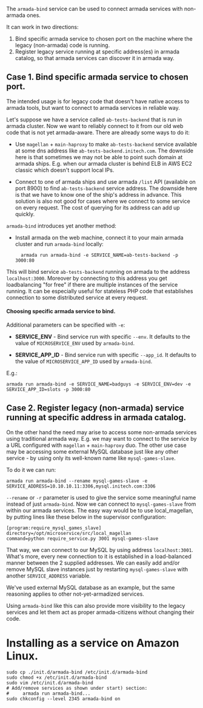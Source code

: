 
The `armada-bind` service can be used to connect armada services with non-armada ones.

It can work in two directions:

1. Bind specific armada service to chosen port on the machine where the legacy (non-armada) code is running.
2. Register legacy service running at specific address(es) in armada catalog,
so that armada services can discover it in armada way.


## Case 1. Bind specific armada service to chosen port.

The intended usage is for legacy code that doesn't have native access to armada tools,
but want to connect to armada services in reliable way.

Let's suppose we have a service called `ab-tests-backend` that is run in armada cluster.
Now we want to reliably connect to it from our old web code that is not yet armada-aware.
There are already some ways to do it:

* Use `magellan` + `main-haproxy` to make `ab-tests-backend` service available at some
dns address like `ab-tests-backend.initech.com`.
The downside here is that sometimes we may not be able to point such domain at armada ships.
E.g. when our armada cluster is behind ELB in AWS EC2 classic which doesn't support local IPs.

* Connect to one of armada ships and use armada `/list` API (available on port 8900)
to find `ab-tests-backend` service address.
The downside here is that we have to know one of the ship's address in advance.
This solution is also not good for cases where we connect to some service on every request.
The cost of querying for its address can add up quickly.

`armada-bind` introduces yet another method:

* Install armada on the web machine, connect it to your main armada cluster and run `armada-bind` locally:

        armada run armada-bind -e SERVICE_NAME=ab-tests-backend -p 3000:80

This will bind service `ab-tests-backend` running on armada to the address `localhost:3000`.
Moreover by connecting to this address you get loadbalancing "for free" if there are multiple instances
of the service running. It can be especially useful for stateless PHP code that establishes connection
to some distributed service at every request.

#### Choosing specific armada service to bind.

Additional parameters can be specified with `-e`:

* __SERVICE_ENV__ - Bind service run with specific `--env`.
It defaults to the value of `MICROSERVICE_ENV` used by `armada-bind`.

* __SERVICE_APP_ID__ - Bind service run with specific `--app_id`.
It defaults to the value of `MICROSERVICE_APP_ID` used by `armada-bind`.

E.g.:

    armada run armada-bind -e SERVICE_NAME=badguys -e SERVICE_ENV=dev -e SERVICE_APP_ID=slots -p 3000:80


## Case 2. Register legacy (non-armada) service running at specific address in armada catalog.

On the other hand the need may arise to access some non-armada services using traditional armada way.
E.g. we may want to connect to the service by a URL configured with `magellan` + `main-haproxy` duo.
The other use case may be accessing some external MySQL database just like any other service - by using only
its well-known name like `mysql-games-slave`.

To do it we can run:

    armada run armada-bind --rename mysql-games-slave -e SERVICE_ADDRESS=10.10.10.11:3306,mysql.initech.com:3306

`--rename` or `-r` parameter is used to give the service some meaningful name instead of just `armada-bind`.
Now we can connect to `mysql-games-slave` from within our armada services. The easy way would be to
use local_magellan, by putting lines like these below in the supervisor configuration:

    [program:require_mysql_games_slave]
    directory=/opt/microservice/src/local_magellan
    command=python require_service.py 3001 mysql-games-slave

That way, we can connect to our MySQL by using address `localhost:3001`.
What's more, every new connection to it is established in a load-balanced manner between the 2 supplied addresses.
We can easily add and/or remove MySQL slave instances just by restarting `mysql-games-slave` with another `SERVICE_ADDRESS` variable.

We've used external MySQL database as an example, but the same reasoning applies to other
not-yet-armadized services.

Using `armada-bind` like this can also provide more visibility to the legacy services and let them
act as proper armada-citizens without changing their code.



# Installing as a service on Amazon Linux.

    sudo cp ./init.d/armada-bind /etc/init.d/armada-bind
    sudo chmod +x /etc/init.d/armada-bind
    sudo vim /etc/init.d/armada-bind
    # Add/remove services as shown under start) section:
    #     armada run armada-bind...
    sudo chkconfig --level 2345 armada-bind on
